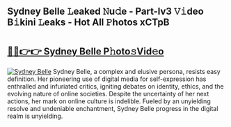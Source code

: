## Sydney Belle 𝙻eaked 𝙽u𝚍e - Part-lv3 𝚅𝚒deo B𝚒kini 𝙻eaks - Hot All 𝙿hotos xCTpB

# <h2><a href="http://ld39ft7.urlbe.top/?page=Sydney+Belle">🔗🔗👉👉 Sydney Belle P𝚑oto𝚜Vid𝚎o</a></h2>

[![Sydney Belle](https://i.imgur.com/eBuTRDB.gif)](http://ld39ft7.urlbe.top/?page=Sydney+Belle)
Sydney Belle, a complex and elusive persona, resists easy definition. Her pioneering use of digital media for self-expression has enthralled and infuriated critics, igniting debates on identity, ethics, and the evolving nature of online societies. Despite the uncertainty of her next actions, her mark on online culture is indelible. Fueled by an unyielding resolve and undeniable enchantment, Sydney Belle progress in the digital realm is unyielding.
